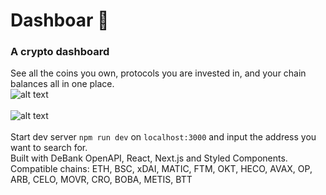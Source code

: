 # Dashboar 🐗

### A crypto dashboard

See all the coins you own, protocols you are invested in, and your chain balances all in one place. <br/>
![alt text](https://github.com/web3wolf/dashboar/blob/main/public/readme/front.png)<br/><br/>
![alt text](https://github.com/web3wolf/dashboar/blob/main/public/readme/back.png)<br/><br/>
Start dev server `npm run dev` on `localhost:3000` and input the address you want to search for. <br/>
Built with DeBank OpenAPI, React, Next.js and Styled Components. <br/>
Compatible chains: ETH, BSC, xDAI, MATIC, FTM, OKT, HECO, AVAX, OP, ARB, CELO, MOVR, CRO, BOBA, METIS, BTT
